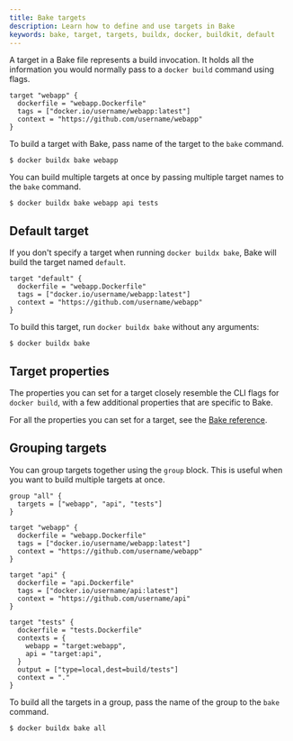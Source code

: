 ```yaml
---
title: Bake targets
description: Learn how to define and use targets in Bake
keywords: bake, target, targets, buildx, docker, buildkit, default
---
```


A target in a Bake file represents a build invocation. It holds all the
information you would normally pass to a `docker build` command using flags.

```hcl
target "webapp" {
  dockerfile = "webapp.Dockerfile"
  tags = ["docker.io/username/webapp:latest"]
  context = "https://github.com/username/webapp"
}
```

To build a target with Bake, pass name of the target to the `bake` command.

```console
$ docker buildx bake webapp
```

You can build multiple targets at once by passing multiple target names to the
`bake` command.

```console
$ docker buildx bake webapp api tests
```

## Default target

If you don't specify a target when running `docker buildx bake`, Bake will
build the target named `default`.

```hcl
target "default" {
  dockerfile = "webapp.Dockerfile"
  tags = ["docker.io/username/webapp:latest"]
  context = "https://github.com/username/webapp"
}
```

To build this target, run `docker buildx bake` without any arguments:

```console
$ docker buildx bake
```

## Target properties

The properties you can set for a target closely resemble the CLI flags for
`docker build`, with a few additional properties that are specific to Bake.

For all the properties you can set for a target, see the [Bake reference](/build/bake/reference#target).

## Grouping targets

You can group targets together using the `group` block. This is useful when you
want to build multiple targets at once.

```hcl
group "all" {
  targets = ["webapp", "api", "tests"]
}

target "webapp" {
  dockerfile = "webapp.Dockerfile"
  tags = ["docker.io/username/webapp:latest"]
  context = "https://github.com/username/webapp"
}

target "api" {
  dockerfile = "api.Dockerfile"
  tags = ["docker.io/username/api:latest"]
  context = "https://github.com/username/api"
}

target "tests" {
  dockerfile = "tests.Dockerfile"
  contexts = {
    webapp = "target:webapp",
    api = "target:api",
  }
  output = ["type=local,dest=build/tests"]
  context = "."
}
```

To build all the targets in a group, pass the name of the group to the `bake`
command.

```console
$ docker buildx bake all
```
